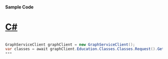 #### Sample Code
# [C#](#tab/c-sharp)

```C#

GraphServiceClient graphClient = new GraphServiceClient();
var classes = await graphClient.Education.Classes.Classes.Request().GetAsync();
*** 

```